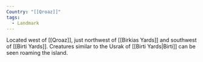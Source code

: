 ```yaml
---
Country: "[[Qroaz]]"
tags:
  - Landmark
---
```

Located west of [[Qroaz]], just northwest of [[Birkias Yards]] and southwest of [[Birti Yards]]. Creatures similar to the Usrak of [[Birti Yards|Birti]] can be seen roaming the island.